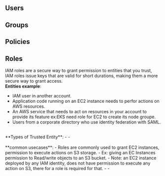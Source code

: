 ## Users
## Groups
## Policies
## Roles
IAM roles are a secure way to grant permission to entities that you trust, IAM roles issue keys that are valid for short durations, making them a more secure way to grant access. </br>
**Entities example**: 
- IAM user in another account. 
- Application code running on an EC2 instance needs to perfor actions on AWS resources. 
- An AWS service that needs to act on resources in your account to provide its feature ex:EKS need role for EC2 to create its node groupe. 
- Users from a corporate directory who use identity federation with SAML.
</br>
**Types of Trusted Entity**:
  -
- 
</br>
</br>
**common usecases**:
- Roles are commonly used to grant EC2 instances, permission to execute actions on S3 storage.
  - Ex: giving an EC Instances permission to Read/write objects to an S3 bucket.
  - Note: an EC2 instance deployed by any IAM identity, does not have permission to execute any action on S3, there for a role is required for that.
-   
-  
